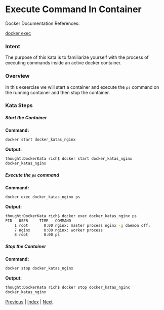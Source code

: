 # Execute Command In Container

Docker Documentation References:

[docker exec](https://docs.docker.com/engine/reference/commandline/exec/)

### Intent

The purpose of this kata is to familiarize yourself with the process of executing commands inside an active docker container.

### Overview

In this exeercise we will start a container and execute the `ps` command on the running container and then stop the container.

### Kata Steps

##### Start the Container

**Command:**

```bash
docker start docker_katas_nginx
```

**Output:**

```bash
thought:DockerKata rich$ docker start docker_katas_nginx
docker_katas_nginx
```

##### Execute the `ps` command

**Command:**

```bash
docker exec docker_katas_nginx ps
```

**Output:**

```bash
thought:DockerKata rich$ docker exec docker_katas_nginx ps
PID   USER     TIME   COMMAND
    1 root       0:00 nginx: master process nginx -g daemon off;
    7 nginx      0:00 nginx: worker process
    8 root       0:00 ps
```

##### Stop the Container

**Command:**

```bash
docker stop docker_katas_nginx
```

**Output:**

```bash
thought:DockerKata rich$ docker stop docker_katas_nginx
docker_katas_nginx
```

[Previous](9_delete_image_by_tag.md) | [Index](README.md) | [Next](11_change_container_state.md)
